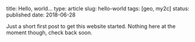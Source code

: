 title: Hello, world...
type: article
slug: hello-world
tags: [geo, my2c]
status: published
date: 2018-06-28


Just a short first post to get this website started. Nothing here at the moment though, check back soon.

